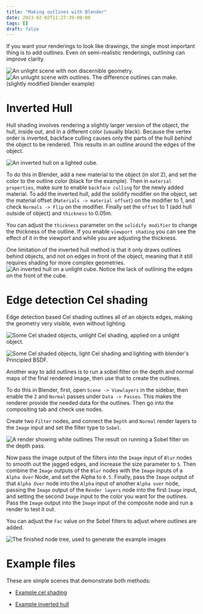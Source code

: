 ```yaml
---
title: "Making outlines with Blender"
date: 2023-02-02T11:27:39-08:00
tags: []
draft: false
---
```


If you want your renderings to look like drawings, the single most important thing is to add outlines.
Even on semi-realistic renderings, outlining can improve clarity.

![An unlight scene with non discernible geometry.](flat.png)
![An unlught scene with outlines.](cel.png)
The difference outlines can make. (slightly modified blender example)


# Inverted Hull

Hull shading involves rendering a slightly larger version of the object, the hull, inside out, and in a different color (usually black).
Because the vertex order is inverted, backface culling causes only the parts of the hull *behind* the object to be rendered.
This results in an outline around the edges of the object.

![An inverted hull on a lighted cube.](shaded_hull.png)

To do this in Blender, add a new material to the object (in slot 2), and set the color to the outline color (black for the example).
Then in ``material properties``, make sure to enable ``backface culling`` for the newly added material.
To add the inverted hull, add the solidify modifier on the object, set the material offset (``Materials -> material offset``) on the modifier to 1, and check ``Normals -> Flip`` on the modifier.
Finally set the ``offset`` to 1 (add hull outside of object) and ``thickness`` to 0.05m.

You can adjust the ``thickness`` parameter on the ``solidify modifier`` to change the thickness of the outline.
If you enable ``viewport shading`` you can see the effect of it in the viewport and while you are adjusting the thickness.

One limitation of the inverted hull method is that it only draws outlines behind objects, and not on edges in front of the object, meaning that it still requires shading for more complex geometries.
![An inverted hull on a unlight cube.](unshaded_hull.png)
Notice the lack of outlining the edges on the front of the cube.

# Edge detection Cel shading

Edge detection based Cel shading outlines all of an objects edges, making the geometry very visible, even without lighting.

![Some Cel shaded objects, unlight](unshaded_cel.png)
Cel shading, applied on a unlight object.

![Some Cel shaded objects, light](shaded_cel.png)
Cel shading and lighting with blender's Principled BSDF.

Another way to add outlines is to run a sobel filter on the depth and normal maps of the final rendered image, then use that to create the outlines.

To do this in Blender, first, open ``Scene -> Viewlayers`` in the sidebar, then enable the ``Z`` and ``Normal`` passes under ``Data -> Passes``.
This makes the renderer provide the needed data for the outlines.
Then go into the compositing tab and check use nodes.

Create two ``Filter`` nodes, and connect the ``Depth`` and ``Normal`` render layers to the ``Image`` input and set the filter type to ``Sobel``.

![A render showing white outlines](cel_depth.png)
The result on running a Sobel filter on the depth pass.

Now pass the image output of the filters into the ``Image`` input of ``Blur`` nodes to smooth out the jagged edges, and increase the size parameter to ``5``.
Then combine the ``Image`` outputs of the ``Blur`` nodes with the ``Image`` inputs of a ``Alpha Over`` Node, and set the Alpha to ``0.5``.
Finally, pass the ``Image`` output of that ``Alpha Over`` node into the ``Alpha`` input of another ``Alpha over`` node, passing the ``Image`` output of the ``Render layers`` node into the first ``Image`` input, and setting the second ``Image`` input to the color you want for the outlines. Pass the ``Image`` output into the ``Image`` input of the composite node and run a render to test it out.

You can adjust the ``Fac`` value on the Sobel filters to adjust where outlines are added.

![The finished node tree, used to generate the example images](nodes.png)

# Example files

These are simple scenes that demonstrate both methods:

- [Example cel shading](cel.blend)

- [Example inverted hull](hull.blend)


